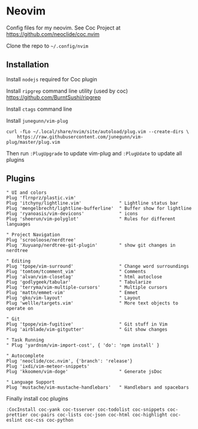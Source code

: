 # Neovim
Config files for my neovim. See Coc Project at https://github.com/neoclide/coc.nvim

Clone the repo to ```~/.config/nvim```

## Installation
Install ```nodejs``` required for Coc plugin

Install ```ripgrep``` command line utility (used by coc) https://github.com/BurntSushi/ripgrep

Install ```ctags``` command line

Install ```junegunn/vim-plug```
```
curl -fLo ~/.local/share/nvim/site/autoload/plug.vim --create-dirs \
    https://raw.githubusercontent.com/junegunn/vim-plug/master/plug.vim
```
Then run ```:PlugUpgrade``` to update vim-plug and ```:PlugUdate``` to update all plugins

## Plugins
```
" UI and colors
Plug 'flrnprz/plastic.vim'
Plug 'itchyny/lightline.vim'              " Lightline status bar
Plug 'mengelbrecht/lightline-bufferline'  " Buffer show for lightline
Plug 'ryanoasis/vim-devicons'             " icons
Plug 'sheerun/vim-polyglot'               " Rules for different languages

" Project Navigation
Plug 'scrooloose/nerdtree'
Plug 'Xuyuanp/nerdtree-git-plugin'        " show git changes in nerdtree

" Editing
Plug 'tpope/vim-surround'                 " Change word surroundings
Plug 'tomtom/tcomment_vim'                " Comments
Plug 'alvan/vim-closetag'                 " html autoclose
Plug 'godlygeek/tabular'                  " Tabularize
Plug 'terryma/vim-multiple-cursors'       " Multiple cursors
Plug 'mattn/emmet-vim'                    " Emmet
Plug 'gko/vim-layout'                     " Layout
Plug 'wellle/targets.vim'                 " More text objects to operate on

" Git
Plug 'tpope/vim-fugitive'                 " Git stuff in Vim
Plug 'airblade/vim-gitgutter'             " Git show changes

" Task Running
" Plug 'yardnsm/vim-import-cost', { 'do': 'npm install' }

" Autocomplete
Plug 'neoclide/coc.nvim', {'branch': 'release'}
Plug 'ixdi/vim-meteor-snippets'
Plug 'kkoomen/vim-doge'                   " Generate jsDoc

" Language Support
Plug 'mustache/vim-mustache-handlebars'   " Handlebars and spacebars
```

Finally install coc plugins
```
:CocInstall coc-yank coc-tsserver coc-todolist coc-snippets coc-prettier coc-pairs coc-lists coc-json coc-html coc-highlight coc-eslint coc-css coc-python
```
